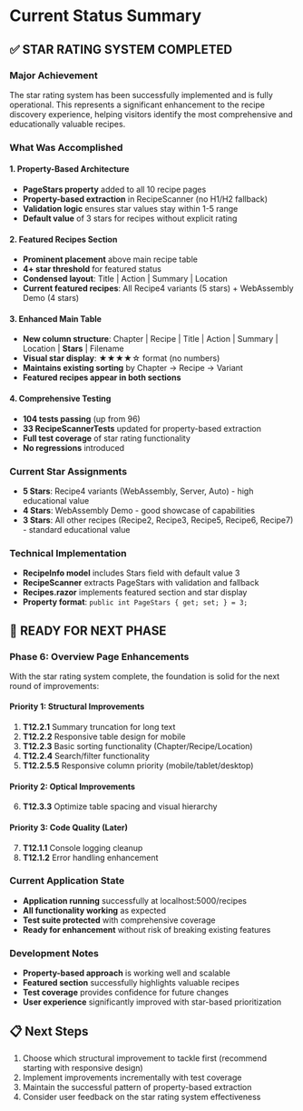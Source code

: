 # Current Status Summary

## ✅ **STAR RATING SYSTEM COMPLETED**

### **Major Achievement**
The star rating system has been successfully implemented and is fully operational. This represents a significant enhancement to the recipe discovery experience, helping visitors identify the most comprehensive and educationally valuable recipes.

### **What Was Accomplished**

#### **1. Property-Based Architecture**
- **PageStars property** added to all 10 recipe pages
- **Property-based extraction** in RecipeScanner (no H1/H2 fallback)
- **Validation logic** ensures star values stay within 1-5 range
- **Default value** of 3 stars for recipes without explicit rating

#### **2. Featured Recipes Section**
- **Prominent placement** above main recipe table
- **4+ star threshold** for featured status
- **Condensed layout**: Title | Action | Summary | Location
- **Current featured recipes**: All Recipe4 variants (5 stars) + WebAssembly Demo (4 stars)

#### **3. Enhanced Main Table**
- **New column structure**: Chapter | Recipe | Title | Action | Summary | Location | **Stars** | Filename
- **Visual star display**: ★★★★☆ format (no numbers)
- **Maintains existing sorting** by Chapter → Recipe → Variant
- **Featured recipes appear in both sections**

#### **4. Comprehensive Testing**
- **104 tests passing** (up from 96)
- **33 RecipeScannerTests** updated for property-based extraction
- **Full test coverage** of star rating functionality
- **No regressions** introduced

### **Current Star Assignments**
- **5 Stars**: Recipe4 variants (WebAssembly, Server, Auto) - high educational value
- **4 Stars**: WebAssembly Demo - good showcase of capabilities  
- **3 Stars**: All other recipes (Recipe2, Recipe3, Recipe5, Recipe6, Recipe7) - standard educational value

### **Technical Implementation**
- **RecipeInfo model** includes Stars field with default value 3
- **RecipeScanner** extracts PageStars with validation and fallback
- **Recipes.razor** implements featured section and star display
- **Property format**: `public int PageStars { get; set; } = 3;`

## 🔄 **READY FOR NEXT PHASE**

### **Phase 6: Overview Page Enhancements**
With the star rating system complete, the foundation is solid for the next round of improvements:

#### **Priority 1: Structural Improvements**
1. **T12.2.1** Summary truncation for long text
2. **T12.2.2** Responsive table design for mobile
3. **T12.2.3** Basic sorting functionality (Chapter/Recipe/Location)
4. **T12.2.4** Search/filter functionality
5. **T12.2.5.5** Responsive column priority (mobile/tablet/desktop)

#### **Priority 2: Optical Improvements**
6. **T12.3.3** Optimize table spacing and visual hierarchy

#### **Priority 3: Code Quality (Later)**
7. **T12.1.1** Console logging cleanup
8. **T12.1.2** Error handling enhancement

### **Current Application State**
- **Application running** successfully at localhost:5000/recipes
- **All functionality working** as expected
- **Test suite protected** with comprehensive coverage
- **Ready for enhancement** without risk of breaking existing features

### **Development Notes**
- **Property-based approach** is working well and scalable
- **Featured section** successfully highlights valuable recipes
- **Test coverage** provides confidence for future changes
- **User experience** significantly improved with star-based prioritization

## 📋 **Next Steps**
1. Choose which structural improvement to tackle first (recommend starting with responsive design)
2. Implement improvements incrementally with test coverage
3. Maintain the successful pattern of property-based extraction
4. Consider user feedback on the star rating system effectiveness 